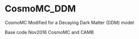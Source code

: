 # CosmoMC_DDM

CosmoMC Modified for a Decaying Dark Matter (DDM) model

Base code Nov2016 CosmoMC and CAMB
